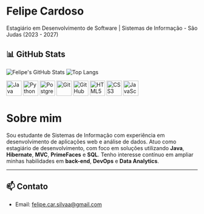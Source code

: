 # Felipe Cardoso

Estagiário em Desenvolvimento de Software | Sistemas de Informação - São Judas (2023 - 2027)

## 📊 GitHub Stats

![Felipe's GitHub Stats](https://github-readme-stats.vercel.app/api?username=felipeazr&show_icons=true&theme=tokyonight)  ![Top Langs](https://github-readme-stats.vercel.app/api/top-langs/?username=felipeazr&layout=compact&theme=tokyonight)

<p align="left">
  <img src="https://cdn.jsdelivr.net/gh/devicons/devicon/icons/java/java-original.svg" alt="Java" width="40" height="40"/>
  <img src="https://cdn.jsdelivr.net/gh/devicons/devicon/icons/python/python-original.svg" alt="Python" width="40" height="40"/>
  <img src="https://cdn.jsdelivr.net/gh/devicons/devicon/icons/postgresql/postgresql-original.svg" alt="PostgreSQL" width="40" height="40"/>
  <img src="https://cdn.jsdelivr.net/gh/devicons/devicon/icons/git/git-original.svg" alt="Git" width="40" height="40"/>
  <img src="https://cdn.jsdelivr.net/gh/devicons/devicon/icons/github/github-original.svg" alt="GitHub" width="40" height="40"/>
  <img src="https://cdn.jsdelivr.net/gh/devicons/devicon/icons/html5/html5-original.svg" alt="HTML5" width="40" height="40"/>
  <img src="https://cdn.jsdelivr.net/gh/devicons/devicon/icons/css3/css3-original.svg" alt="CSS3" width="40" height="40"/>
  <img src="https://cdn.jsdelivr.net/gh/devicons/devicon/icons/javascript/javascript-original.svg" alt="JavaScript" width="40" height="40"/>
</p>

# Sobre mim

Sou estudante de Sistemas de Informação com experiência em desenvolvimento de aplicações web e análise de dados. Atuo como estagiário de desenvolvimento, com foco em soluções utilizando **Java**, **Hibernate**, **MVC**, **PrimeFaces** e **SQL**. Tenho interesse contínuo em ampliar minhas habilidades em **back-end**, **DevOps** e **Data Analytics**.

---
## 📫 Contato

- Email: felipe.car.silvaa@gmail.com  
